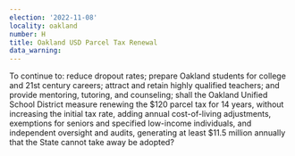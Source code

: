 ```yaml
---
election: '2022-11-08'
locality: oakland
number: H
title: Oakland USD Parcel Tax Renewal
data_warning:
---
```

To continue to: reduce dropout rates; prepare Oakland students for college and 21st century careers; attract and retain highly qualified teachers; and provide mentoring, tutoring, and counseling; shall the Oakland Unified School District measure renewing the $120 parcel tax for 14 years, without increasing the initial tax rate, adding annual cost-of-living adjustments, exemptions for seniors and specified low-income individuals, and independent oversight and audits, generating at least $11.5 million annually that the State cannot take away be adopted?
